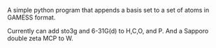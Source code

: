 A simple python program that appends a basis set to a set of atoms in GAMESS format. 

Currently can add sto3g and 6-31G(d) to H,C,O, and P. 
And a Sapporo double zeta MCP to W. 
